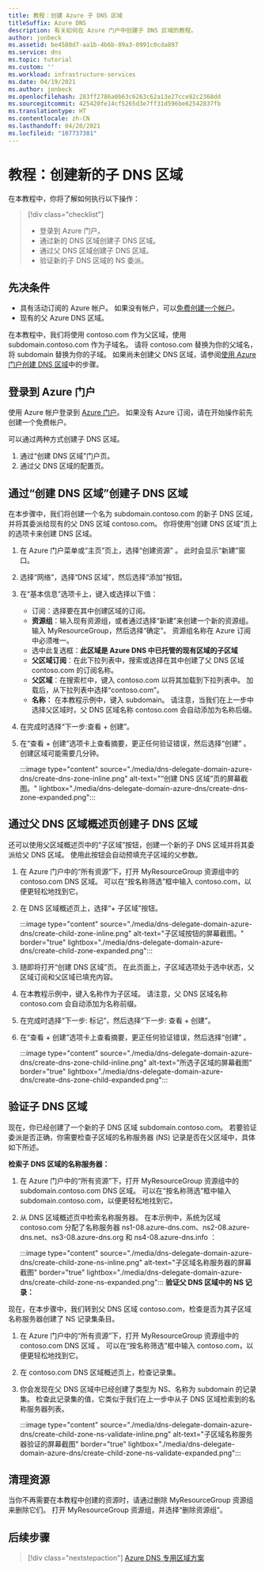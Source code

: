 ```yaml
---
title: 教程：创建 Azure 子 DNS 区域
titleSuffix: Azure DNS
description: 有关如何在 Azure 门户中创建子 DNS 区域的教程。
author: jonbeck
ms.assetid: be4580d7-aa1b-4b6b-89a3-0991c0cda897
ms.service: dns
ms.topic: tutorial
ms.custom: ''
ms.workload: infrastructure-services
ms.date: 04/19/2021
ms.author: jonbeck
ms.openlocfilehash: 283ff2786a0b63c6263c62a13e27cce92c2368dd
ms.sourcegitcommit: 425420fe14cf5265d3e7ff31d596be62542837fb
ms.translationtype: HT
ms.contentlocale: zh-CN
ms.lasthandoff: 04/20/2021
ms.locfileid: "107737381"
---
```

# <a name="tutorial-creating-a-new-child-dns-zone"></a>教程：创建新的子 DNS 区域

在本教程中，你将了解如何执行以下操作： 

> [!div class="checklist"]
> * 登录到 Azure 门户。
> * 通过新的 DNS 区域创建子 DNS 区域。
> * 通过父 DNS 区域创建子 DNS 区域。
> * 验证新的子 DNS 区域的 NS 委派。

## <a name="prerequisites"></a>先决条件

* 具有活动订阅的 Azure 帐户。  如果没有帐户，可以[免费创建一个帐户](https://azure.microsoft.com/free/?WT.mc_id=A261C142F)。
* 现有的父 Azure DNS 区域。  

在本教程中，我们将使用 contoso.com 作为父区域，使用 subdomain.contoso.com 作为子域名。  请将 contoso.com 替换为你的父域名，将 subdomain 替换为你的子域。  如果尚未创建父 DNS 区域，请参阅[使用 Azure 门户创建 DNS 区域](./dns-getstarted-portal.md#create-a-dns-zone)中的步骤。 


## <a name="sign-in-to-azure-portal"></a>登录到 Azure 门户

使用 Azure 帐户登录到 [Azure 门户](https://portal.azure.com/)。
如果没有 Azure 订阅，请在开始操作前先创建一个免费帐户。

可以通过两种方式创建子 DNS 区域。
1.  通过“创建 DNS 区域”门户页。
1.  通过父 DNS 区域的配置页。

## <a name="create-child-dns-zone-via-create-dns-zone"></a>通过“创建 DNS 区域”创建子 DNS 区域

在本步骤中，我们将创建一个名为 subdomain.contoso.com 的新子 DNS 区域，并将其委派给现有的父 DNS 区域 contoso.com。 你将使用“创建 DNS 区域”页上的选项卡来创建 DNS 区域。
1.  在 Azure 门户菜单或“主页”页上，选择“创建资源” 。 此时会显示“新建”窗口。
1.  选择“网络”，选择“DNS 区域”，然后选择“添加”按钮。

1.  在“基本信息”选项卡上，键入或选择以下值：
    * 订阅：选择要在其中创建区域的订阅。
    * **资源组**：输入现有资源组，或者通过选择“新建”来创建一个新的资源组。 输入 MyResourceGroup，然后选择“确定”。 资源组名称在 Azure 订阅中必须唯一。
    * 选中此复选框：**此区域是 Azure DNS 中已托管的现有区域的子区域**
    * **父区域订阅**：在此下拉列表中，搜索或选择在其中创建了父 DNS 区域 contoso.com 的订阅名称。
    * **父区域**：在搜索栏中，键入 contoso.com 以将其加载到下拉列表中。 加载后，从下拉列表中选择“contoso.com”。
    * **名称：** 在本教程示例中，键入 subdomain。 请注意，当我们在上一步中选择父区域时，父 DNS 区域名称 contoso.com 会自动添加为名称后缀。

1. 在完成时选择“下一步:查看 + 创建”。
1. 在“查看 + 创建”选项卡上查看摘要，更正任何验证错误，然后选择“创建” 。
创建区域可能需要几分钟。

    :::image type="content" source="./media/dns-delegate-domain-azure-dns/create-dns-zone-inline.png" alt-text="“创建 DNS 区域”页的屏幕截图。" lightbox="./media/dns-delegate-domain-azure-dns/create-dns-zone-expanded.png":::

## <a name="create-child-dns-zone-via-parent-dns-zone-overview-page"></a>通过父 DNS 区域概述页创建子 DNS 区域
还可以使用父区域概述页中的“子区域”按钮，创建一个新的子 DNS 区域并将其委派给父 DNS 区域。 使用此按钮会自动预填充子区域的父参数。 

1.  在 Azure 门户中的“所有资源”下，打开 MyResourceGroup 资源组中的 contoso.com DNS 区域。 可以在“按名称筛选”框中输入 contoso.com，以便更轻松地找到它。
1.  在 DNS 区域概述页上，选择“+ 子区域”按钮。

      :::image type="content" source="./media/dns-delegate-domain-azure-dns/create-child-zone-inline.png" alt-text="子区域按钮的屏幕截图。" border="true" lightbox="./media/dns-delegate-domain-azure-dns/create-child-zone-expanded.png":::

1.  随即将打开“创建 DNS 区域”页。 在此页面上，子区域选项处于选中状态，父区域订阅和父区域已填充内容。
1.  在本教程示例中，键入名称作为子区域。 请注意，父 DNS 区域名称 contoso.com 会自动添加为名称前缀。
1.  在完成时选择“下一步:  标记”，然后选择“下一步:  查看 + 创建”。
1.  在“查看 + 创建”选项卡上查看摘要，更正任何验证错误，然后选择“创建” 。

    :::image type="content" source="./media/dns-delegate-domain-azure-dns/create-dns-zone-child-inline.png" alt-text="所选子区域的屏幕截图" border="true" lightbox="./media/dns-delegate-domain-azure-dns/create-dns-zone-child-expanded.png":::

## <a name="verify-child-dns-zone"></a>验证子 DNS 区域
现在，你已经创建了一个新的子 DNS 区域 subdomain.contoso.com。 若要验证委派是否正确，你需要检查子区域的名称服务器 (NS) 记录是否在父区域中，具体如下所述。  

**检索子 DNS 区域的名称服务器：**

1.  在 Azure 门户中的“所有资源”下，打开 MyResourceGroup 资源组中的 subdomain.contoso.com DNS 区域。 可以在“按名称筛选”框中输入 subdomain.contoso.com，以便更轻松地找到它。
1.  从 DNS 区域概述页中检索名称服务器。 在本示例中，系统为区域 contoso.com 分配了名称服务器 ns1-08.azure-dns.com、ns2-08.azure-dns.net、ns3-08.azure-dns.org 和 ns4-08.azure-dns.info ：

      :::image type="content" source="./media/dns-delegate-domain-azure-dns/create-child-zone-ns-inline.png" alt-text="子区域名称服务器的屏幕截图" border="true" lightbox="./media/dns-delegate-domain-azure-dns/create-child-zone-ns-expanded.png":::
**验证父 DNS 区域中的 NS 记录：**

现在，在本步骤中，我们转到父 DNS 区域 contoso.com，检查是否为其子区域名称服务器创建了 NS 记录集条目。

1. 在 Azure 门户中的“所有资源”下，打开 MyResourceGroup 资源组中的 contoso.com DNS 区域 。 可以在“按名称筛选”框中输入 contoso.com，以便更轻松地找到它。
1.  在 contoso.com DNS 区域概述页上，检查记录集。
1.  你会发现在父 DNS 区域中已经创建了类型为 NS、名称为 subdomain 的记录集。 检查此记录集的值，它类似于我们在上一步中从子 DNS 区域检索到的名称服务器列表。

     :::image type="content" source="./media/dns-delegate-domain-azure-dns/create-child-zone-ns-validate-inline.png" alt-text="子区域名称服务器验证的屏幕截图" border="true" lightbox="./media/dns-delegate-domain-azure-dns/create-child-zone-ns-validate-expanded.png":::
## <a name="clean-up-resources"></a>清理资源
当你不再需要在本教程中创建的资源时，请通过删除 MyResourceGroup 资源组来删除它们。 打开 MyResourceGroup 资源组，并选择“删除资源组”。

## <a name="next-steps"></a>后续步骤

> [!div class="nextstepaction"]
> [Azure DNS 专用区域方案](private-dns-scenarios.md)
